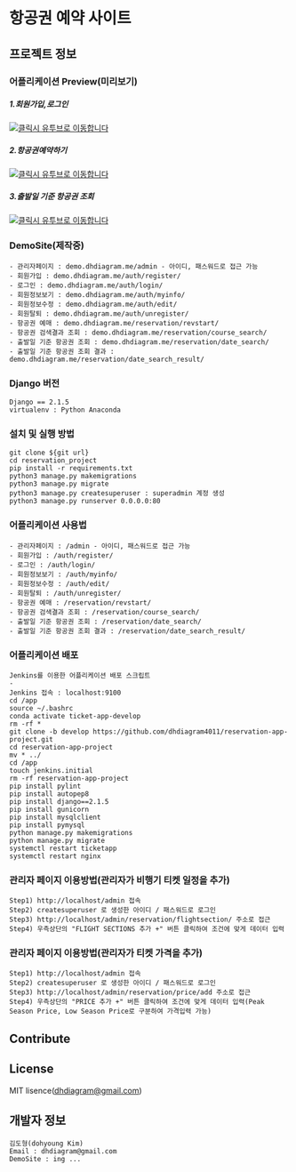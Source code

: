 # 항공권 예약 사이트 

## 프로젝트 정보


### 어플리케이션 Preview(미리보기)

##### 1.회원가입,로그인
[![클릭시 유투브로 이동합니다](https://i.imgur.com/vKb2F1B.png)](https://youtu.be/DsrXO8n4UZg)


##### 2.항공권예약하기
[![클릭시 유투브로 이동합니다](https://i.imgur.com/vKb2F1B.png)](https://youtu.be/F0ADVSvMrIY)


##### 3.출발일 기준 항공권 조회
[![클릭시 유투브로 이동합니다](https://i.imgur.com/vKb2F1B.png)](https://youtu.be/-_Rx5qO1N0c)


### DemoSite(제작중)
    - 관리자페이지 : demo.dhdiagram.me/admin - 아이디, 패스워드로 접근 가능
    - 회원가입 : demo.dhdiagram.me/auth/register/
    - 로그인 : demo.dhdiagram.me/auth/login/
    - 회원정보보기 : demo.dhdiagram.me/auth/myinfo/
    - 회원정보수정 : demo.dhdiagram.me/auth/edit/
    - 회원탈퇴 : demo.dhdiagram.me/auth/unregister/
    - 항공권 예매 : demo.dhdiagram.me/reservation/revstart/
    - 항공권 검색결과 조회 : demo.dhdiagram.me/reservation/course_search/    
    - 출발일 기준 항공권 조회 : demo.dhdiagram.me/reservation/date_search/
    - 출발일 기준 항공권 조회 결과 : demo.dhdiagram.me/reservation/date_search_result/


### Django 버전
    Django == 2.1.5
    virtualenv : Python Anaconda


### 설치 및 실행 방법
    git clone ${git url}
    cd reservation_project
    pip install -r requirements.txt
    python3 manage.py makemigrations
    python3 manage.py migrate
    python3 manage.py createsuperuser : superadmin 계정 생성
    python3 manage.py runserver 0.0.0.0:80
       

### 어플리케이션 사용법
    - 관리자페이지 : /admin - 아이디, 패스워드로 접근 가능
    - 회원가입 : /auth/register/
    - 로그인 : /auth/login/
    - 회원정보보기 : /auth/myinfo/
    - 회원정보수정 : /auth/edit/
    - 회원탈퇴 : /auth/unregister/
    - 항공권 예매 : /reservation/revstart/
    - 항공권 검색결과 조회 : /reservation/course_search/    
    - 출발일 기준 항공권 조회 : /reservation/date_search/
    - 출발일 기준 항공권 조회 결과 : /reservation/date_search_result/


### 어플리케이션 배포
    Jenkins를 이용한 어플리케이션 배포 스크립트 
    -
    Jenkins 접속 : localhost:9100
    cd /app
    source ~/.bashrc
    conda activate ticket-app-develop
    rm -rf *
    git clone -b develop https://github.com/dhdiagram4011/reservation-app-project.git
    cd reservation-app-project
    mv * ../
    cd /app
    touch jenkins.initial
    rm -rf reservation-app-project
    pip install pylint
    pip install autopep8
    pip install django==2.1.5
    pip install gunicorn
    pip install mysqlclient
    pip install pymysql
    python manage.py makemigrations
    python manage.py migrate 
    systemctl restart ticketapp
    systemctl restart nginx


### 관리자 페이지 이용방법(관리자가 비행기 티켓 일정을 추가)
    Step1) http://localhost/admin 접속
    Step2) createsuperuser 로 생성한 아이디 / 패스워드로 로그인
    Step3) http://localhost/admin/reservation/flightsection/ 주소로 접근
    Step4) 우측상단의 "FLIGHT SECTIONS 추가 +" 버튼 클릭하여 조건에 맞게 데이터 입력 


### 관리자 페이지 이용방법(관리자가 티켓 가격을 추가)
    Step1) http://localhost/admin 접속
    Step2) createsuperuser 로 생성한 아이디 / 패스워드로 로그인
    Step3) http://localhost/admin/reservation/price/add 주소로 접근
    Step4) 우측상단의 "PRICE 추가 +" 버튼 클릭하여 조건에 맞게 데이터 입력(Peak Season Price, Low Season Price로 구분하여 가격입력 가능)



## Contribute


## License

MIT lisence(dhdiagram@gmail.com)

## 개발자 정보

    김도형(dohyoung Kim)
    Email : dhdiagram@gmail.com
    DemoSite : ing ... 


